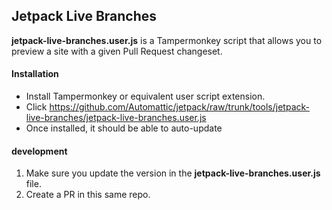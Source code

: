 ## Jetpack Live Branches

**jetpack-live-branches.user.js** is a Tampermonkey script that allows you to preview a site with a given Pull Request changeset.


#### Installation

* Install Tampermonkey or equivalent user script extension.
* Click https://github.com/Automattic/jetpack/raw/trunk/tools/jetpack-live-branches/jetpack-live-branches.user.js
* Once installed, it should be able to auto-update

#### development

1. Make sure you update the version in the **jetpack-live-branches.user.js** file.
2. Create a PR in this same repo.
